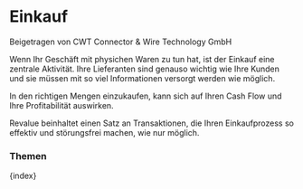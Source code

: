 # Einkauf
<span class="text-muted contributed-by">Beigetragen von CWT Connector & Wire Technology GmbH</span>

Wenn Ihr Geschäft mit physichen Waren zu tun hat, ist der Einkauf eine zentrale Aktivität. Ihre Lieferanten sind genauso wichtig wie Ihre Kunden und sie müssen mit so viel Informationen versorgt werden wie möglich.

In den richtigen Mengen einzukaufen, kann sich auf Ihren Cash Flow und Ihre Profitabilität auswirken.

Revalue beinhaltet einen Satz an Transaktionen, die Ihren Einkaufprozess so effektiv und störungsfrei machen, wie nur möglich.

### Themen

{index}
